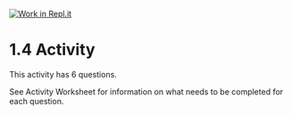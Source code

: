 [![Work in Repl.it](https://classroom.github.com/assets/work-in-replit-14baed9a392b3a25080506f3b7b6d57f295ec2978f6f33ec97e36a161684cbe9.svg)](https://classroom.github.com/online_ide?assignment_repo_id=3269903&assignment_repo_type=AssignmentRepo)
# 1.4 Activity

This activity has 6 questions.  

See Activity Worksheet for information on what needs to be completed for each question.